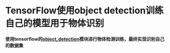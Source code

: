 # TensorFlow使用object detection训练自己的模型用于物体识别

#### 使用tensorflow的[object_detection]("https://github.com/tensorflow/models/tree/master/research/object_detection")模块进行物体检测训练，最终实现识别自己的数据集

### 
